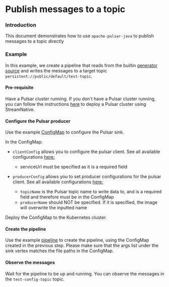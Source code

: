 # Publish messages to a topic

### Introduction

This document demonstrates how to use `apache-pulsar-java` to publish messages to a topic directly


### Example

In this example, we create a pipeline that reads from the
builtin [generator source](https://numaflow.numaproj.io/user-guide/sources/generator/) and writes the messages to a
target topic `persistent://public/default/test-topic`. 

#### Pre-requisite

Have a Pulsar cluster running. 
If you don't have a Pulsar cluster running, you can follow the instructions [here](https://github.com/numaproj-contrib/apache-pulsar-java/blob/master/docs/get-started/pulsar-on-streamnative.md) to deploy a Pulsar cluster using StreamNative.

#### Configure the Pulsar producer

Use the example [ConfigMap](manifests/api-key-producer-config.yaml) to configure the Pulsar sink.

In the ConfigMap:

* `clientConfig` allows you to configure the pulsar client. See all available configurations [here:](https://pulsar.apache.org/reference/#/4.0.x/client/client-configuration-client) 
    * serviceUrl must be specified as it is a required field 

* `producerConfig` allows you to set producer configurations for the pulsar client. See all available configurations [here:](https://pulsar.apache.org/reference/#/4.0.x/client/client-configuration-producer) 
    * `topicName` is the Pulsar topic name to write data to, and is a required field and therefore must be in the ConfigMap
    * `producerName` should NOT be specified. If it is specified, the image will overwrite the inputted name

Deploy the ConfigMap to the Kubernetes cluster.

#### Create the pipeline

Use the example [pipeline](manifests/api-key-producer-pipeline.yaml) to create the pipeline, using the ConfigMap created in
the previous step. Please make sure that the args list under the sink vertex matches the file paths in the ConfigMap.

#### Observe the messages
Wait for the pipeline to be up and running. You can observe the messages in the `test-config-topic` topic. 